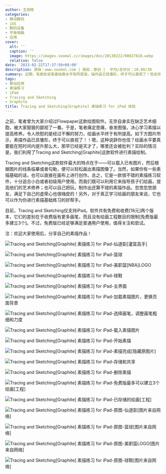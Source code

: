 ```yaml
---
author: 王旭晗
categories:
- 移动数码
- iOS
- 数码设备
- 平板电脑
- 应用
cover:
  alt: ''
  caption: ''
  image: https://images.soomal.cc/images/doc/20130222/00027818.webp
  relative: false
date: '2013-02-22T17:37:56+08:00'
description: 源自：www.soomal.com | 版权：原创 |  平均/总评分：10.00/30
summary: 近期，有朋友说笔者绘画水平有所提高，描作品已具雏形，终于可以直视了！但这并不是真的，而只是我们利用了Tracing and Sketching[Graphite]这款软件进行素描绘制。这款软件最大的特点在于：可以载入已有图片，然后根据图片的线条临摹或者勾勒，便可以轻松画出素描图像了，使用非常方便……
tags:
- 移动应用
- 素描练习
- iPad
- Tracing and Sketching
- Graphite
title: Tracing and Sketching[Graphite] 素描练习 for iPad 体验
---
```


之前，笔者曾为大家介绍过Flowpaper这款绘图软件。无奈自身实在缺乏艺术细胞，被大家狠狠的鄙视了一番。于是，笔者痛定思痛，奋发图强，决心学习素描以提高修养。令人欣慰的是经过不懈的努力，绘画水平终于有所提高。如下方图片所示，素描作品已具雏形，终于可以直视了！！嗯，这种说辞你也信？绘画水平要真要能在短时间内提升那么大，那早已经是天才了，哪里还会被批判？实际的情况是，我们利用了Tracing and Sketching[Graphite]这款软件进行素描绘制。



Tracing and Sketching这款软件最大的特点在于――可以载入已有图片，然后根据图片的线条临摹或者勾勒，便可以轻松画出素描图像了。当然，如果你有一些素描基础的话，也可以直接在画布上进行创作。总之，它是一款很不错的素描练习软件，十分适合小白或者初级用户使用。而我们既可以利用它来指导孩子们绘画，提高他们的艺术修养；也可以自己把玩，制作出还算不错的素描作品，忽悠忽悠朋友，满足下自己的虚荣心也很嗨皮的！另外，对于真正学习绘画的朋友来说，它也可以作为你进行素描基础练习的好帮手。



目前，Tracing and Sketching仅支持iPad。软件共有免费和收费[18元]两个版本，它们的差别在于收费版有更多画笔，而且没有绘画工程数目的限制[免费版最多建立3个]。不过，免费版已经足够满足普通用户使用，值得关注和尝试。



注：欢迎大家使用后，分享自己的素描作品！



![Tracing and Sketching[Graphite] 素描练习 for iPad-仙道彰[灌篮高手]](https://images.soomal.cc/images/doc/20130222/00027800.webp)



![Tracing and Sketching[Graphite] 素描练习 for iPad-篮球](https://images.soomal.cc/images/doc/20130222/00027801.webp)



![Tracing and Sketching[Graphite] 素描练习 for iPad-美职篮[NBA]LOGO](https://images.soomal.cc/images/doc/20130222/00027802.webp)



![Tracing and Sketching[Graphite] 素描练习 for iPad-球鞋](https://images.soomal.cc/images/doc/20130222/00027803.webp)



![Tracing and Sketching[Graphite] 素描练习 for iPad-主界面](https://images.soomal.cc/images/doc/20130222/00027804.webp)



![Tracing and Sketching[Graphite] 素描练习 for iPad-加载素描图片，更换页面背景](https://images.soomal.cc/images/doc/20130222/00027805.webp)



![Tracing and Sketching[Graphite] 素描练习 for iPad-选择画笔，调整画笔粗细和力度](https://images.soomal.cc/images/doc/20130222/00027806.webp)



![Tracing and Sketching[Graphite] 素描练习 for iPad-载入素描图片](https://images.soomal.cc/images/doc/20130222/00027807.webp)



![Tracing and Sketching[Graphite] 素描练习 for iPad-开始素描](https://images.soomal.cc/images/doc/20130222/00027808.webp)



![Tracing and Sketching[Graphite] 素描练习 for iPad-素描完成[隐藏原图片]](https://images.soomal.cc/images/doc/20130222/00027809.webp)



![Tracing and Sketching[Graphite] 素描练习 for iPad-存储和共享](https://images.soomal.cc/images/doc/20130222/00027810.webp)



![Tracing and Sketching[Graphite] 素描练习 for iPad-删除素描](https://images.soomal.cc/images/doc/20130222/00027811.webp)



![Tracing and Sketching[Graphite] 素描练习 for iPad-免费版最多可以建立3个绘画[工程]](https://images.soomal.cc/images/doc/20130222/00027812.webp)



![Tracing and Sketching[Graphite] 素描练习 for iPad-已存储的绘画[工程]](https://images.soomal.cc/images/doc/20130222/00027813.webp)



![Tracing and Sketching[Graphite] 素描练习 for iPad-原图-仙道彰[图片来自网络]](https://images.soomal.cc/images/doc/20130222/00027814.webp)



![Tracing and Sketching[Graphite] 素描练习 for iPad-原图-篮球[图片来自网络]](https://images.soomal.cc/images/doc/20130222/00027815.webp)



![Tracing and Sketching[Graphite] 素描练习 for iPad-原图-美职篮LOGO[图片来自网络]](https://images.soomal.cc/images/doc/20130222/00027816.webp)



![Tracing and Sketching[Graphite] 素描练习 for iPad-原图-球鞋[图片来自网络]](https://images.soomal.cc/images/doc/20130222/00027817.webp)